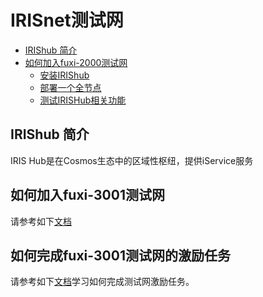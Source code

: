 # IRISnet测试网


 * [IRIShub 简介](#IRIShub-简介)
  * [如何加入fuxi-2000测试网](#如何加入fuxi-1002测试网)
    * [安装IRIShub](#安装IRIShub)
    * [部署一个全节点](#部署一个全节点)
    * [测试IRISHub相关功能](#测试IRISHub相关功能)

## IRIShub 简介

IRIS Hub是在Cosmos生态中的区域性枢纽，提供iService服务

## 如何加入fuxi-3001测试网

请参考如下[文档](https://github.com/irisnet/irishub/blob/master/docs/get-started/README.md)

## 如何完成fuxi-3001测试网的激励任务


请参考如下[文档](https://github.com/irisnet/testnets/blob/master/fuxi/fuxi-3001/README.md)学习如何完成测试网激励任务。


